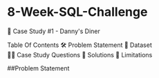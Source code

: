 # 8-Week-SQL-Challenge

🍜 Case Study #1 - Danny's Diner

 Table Of Contents
🛠️ Problem Statement
📂 Dataset  
🧙‍♂️ Case Study Questions
🚀 Solutions
🐋 Limitations

 ##Problem Statement
